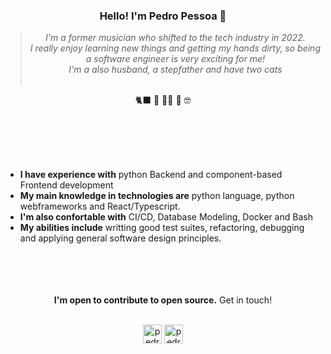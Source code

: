 <div align="center"> 
  
### Hello! I'm Pedro Pessoa 👋

<blockquote>
  <p><i>
I'm a former musician who shifted to the tech industry in 2022.</br>
I really enjoy learning new things and getting my hands dirty, so being a software engineer is very exciting for me!</br>
I'm a also husband, a stepfather and have two cats</br></br>
  </i></p>
</blockquote>

🐈‍⬛ 👶 👩‍🦱 🎵 🤓

</div>

</br>
</br>
</br>
</br>

- **I have experience with** python Backend and component-based Frontend development
- **My main knowledge in technologies are** python language, python webframeworks and React/Typescript.
- **I'm also confortable with** CI/CD, Database Modeling, Docker and Bash
- **My abilities include** writting good test suites, refactoring, debugging and applying general software design principles.

</br>
</br>
</br>
</br>

<div align="center">
  <strong>I'm open to contribute to open source.</strong> Get in touch!
  </br>
  </br>

  <a href="https://twitter.com/pedro_brochado" target="blank"><img align="center" src="https://cdn.jsdelivr.net/npm/simple-icons@3.0.1/icons/twitter.svg" alt="pedro-psb" height="30" width="30" /></a>
  <a href="https://www.linkedin.com/in/pedro-pessoa-dev/" target="blank"><img align="center" src="https://cdn.jsdelivr.net/npm/simple-icons@3.0.1/icons/linkedin.svg" alt="pedro-psb" height="30" width="30" /></a>
</div>
